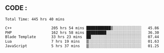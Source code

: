 ## CODE :
<!--START_SECTION:waka-->

```txt
Total Time: 445 hrs 40 mins

C++                  205 hrs 54 mins ███████████▒░░░░░░░░░░░░░   45.86 %
PHP                  162 hrs 58 mins █████████░░░░░░░░░░░░░░░░   36.30 %
Blade Template       33 hrs 23 mins  ██░░░░░░░░░░░░░░░░░░░░░░░   07.44 %
Lua                  7 hrs 19 mins   ▒░░░░░░░░░░░░░░░░░░░░░░░░   01.63 %
JavaScript           5 hrs 37 mins   ▒░░░░░░░░░░░░░░░░░░░░░░░░   01.25 %
```

<!--END_SECTION:waka-->
